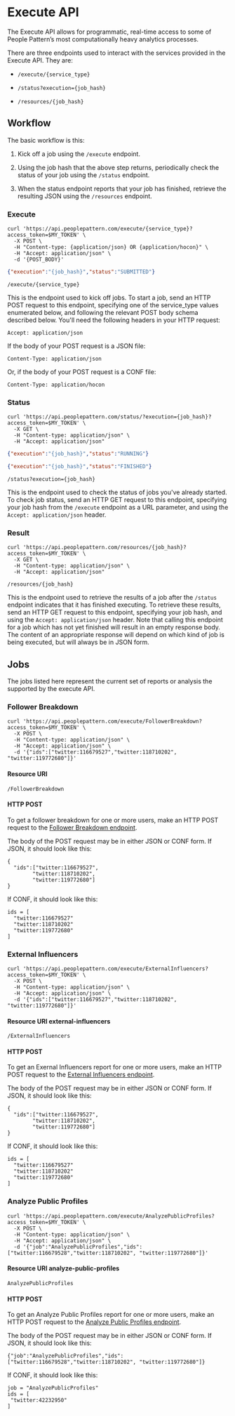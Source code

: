 # Execute API

The Execute API allows for programmatic, real-time access to some of People Pattern’s most computationally heavy analytics processes.

There are three endpoints used to interact with the services provided in the Execute API. They are:

* `/execute/{service_type}`

* `/status?execution={job_hash}`

* `/resources/{job_hash}`

## Workflow

The basic workflow is this:

1. Kick off a job using the `/execute` endpoint.

2. Using the job hash that the above step returns, periodically check the status of your job using the `/status` endpoint.

3. When the status endpoint reports that your job has finished, retrieve the resulting JSON using the `/resources` endpoint.

### Execute
```shell
curl 'https://api.peoplepattern.com/execute/{service_type}?access_token=$MY_TOKEN' \
  -X POST \
  -H "Content-type: {application/json} OR {application/hocon}" \
  -H "Accept: application/json" \
  -d '{POST_BODY}'
```
```json
{"execution":"{job_hash}","status":"SUBMITTED"}
```

`/execute/{service_type}`

This is the endpoint used to kick off jobs. To start a job, send an HTTP POST request to this endpoint, specifying one of the service_type values enumerated below, and following the relevant POST body schema described below. You'll need the following headers in your HTTP request:

`Accept: application/json`

If the body of your POST request is a JSON file:

`Content-Type: application/json`

Or, if the body of your POST request is a CONF file:

`Content-Type: application/hocon`

### Status
```shell
curl 'https://api.peoplepattern.com/status/?execution={job_hash}?access_token=$MY_TOKEN' \
  -X GET \
  -H "Content-type: application/json" \
  -H "Accept: application/json"
```
```json
{"execution":"{job_hash}","status":"RUNNING"}
```
```json
{"execution":"{job_hash}","status":"FINISHED"}
```
`/status?execution={job_hash}`

This is the endpoint used to check the status of jobs you've already started. To check job status, send an HTTP GET request to this endpoint, specifying your job hash from the `/execute` endpoint as a URL parameter, and using the `Accept: application/json` header.

### Result
```shell
curl 'https://api.peoplepattern.com/resources/{job_hash}?access_token=$MY_TOKEN' \
  -X GET \
  -H "Content-type: application/json" \
  -H "Accept: application/json"
```

`/resources/{job_hash}`

This is the endpoint used to retrieve the results of a job after the `/status` endpoint indicates that it has finished executing. To retrieve these results, send an HTTP GET request to this endpoint, specifying your job hash, and using the `Accept: application/json` header. Note that calling this endpoint for a job which has not yet finished will result in an empty response body. The content of an appropriate response will depend on which kind of job is being executed, but will always be in JSON form.

## Jobs

The jobs listed here represent the current set of reports or analysis the supported by the execute API.

### Follower Breakdown
```shell
curl 'https://api.peoplepattern.com/execute/FollowerBreakdown?access_token=$MY_TOKEN' \
  -X POST \
  -H "Content-type: application/json" \
  -H "Accept: application/json" \
  -d '{"ids":["twitter:116679527","twitter:118710202", "twitter:119772680"]}'
```

#### Resource URI

`/FollowerBreakdown`

#### HTTP POST
To get a follower breakdown for one or more users, make an HTTP POST request to the [Follower Breakdown endpoint](#resource-uri-follower-breakdown).

The body of the POST request may be in either JSON or CONF form. If JSON, it should look like this:
```
{
  "ids":["twitter:116679527",
        "twitter:118710202",
        "twitter:119772680"]
}
```

If CONF, it should look like this:
```
ids = [
  "twitter:116679527"
  "twitter:118710202"
  "twitter:119772680"
]
```

### External Influencers
```shell
curl 'https://api.peoplepattern.com/execute/ExternalInfluencers?access_token=$MY_TOKEN' \
  -X POST \
  -H "Content-type: application/json" \
  -H "Accept: application/json" \
  -d '{"ids":["twitter:116679527","twitter:118710202", "twitter:119772680"]}'
```
#### Resource URI external-influencers

`/ExternalInfluencers`

#### HTTP POST
To get an Exernal Influencers report for one or more users, make an HTTP POST request to the [External Influencers endpoint](#resource-uri-external-influencers).

The body of the POST request may be in either JSON or CONF form. If JSON, it should look like this:
```
{
  "ids":["twitter:116679527",
        "twitter:118710202",
        "twitter:119772680"]
}
```

If CONF, it should look like this:
```
ids = [
  "twitter:116679527"
  "twitter:118710202"
  "twitter:119772680"
]
```

### Analyze Public Profiles
```shell
curl 'https://api.peoplepattern.com/execute/AnalyzePublicProfiles?access_token=$MY_TOKEN' \
  -X POST \
  -H "Content-type: application/json" \
  -H "Accept: application/json" \
  -d '{"job":"AnalyzePublicProfiles","ids":["twitter:116679528","twitter:118710202", "twitter:119772680"]}'
```
#### Resource URI analyze-public-profiles

`AnalyzePublicProfiles`

#### HTTP POST
To get an Analyze Public Profiles report for one or more users, make an HTTP POST request to the [Analyze Public Profiles endpoint](#resource-uri-analyze-public-profiles).

The body of the POST request may be in either JSON or CONF form. If JSON, it should look like this:
```
{"job":"AnalyzePublicProfiles","ids":["twitter:116679528","twitter:118710202", "twitter:119772680"]}
```

If CONF, it should look like this:
```
job = "AnalyzePublicProfiles"
ids = [
 "twitter:42232950"
]
```
